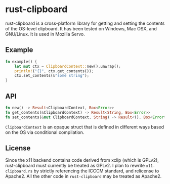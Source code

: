 # rust-clipboard
rust-clipboard is a cross-platform library for getting and setting the contents of the OS-level clipboard.
It has been tested on Windows, Mac OSX, and GNU/Linux.
It is used in Mozilla Servo.

## Example

```rust
fn example() {
    let mut ctx = ClipboardContext::new().unwrap();
    println!("{}", ctx.get_contents());
    ctx.set_contents(&"some string");
}
```

## API

```rust
fn new() -> Result<ClipboardContext, Box<Error>>
fn get_contents(&ClipboardContext) -> Result<String, Box<Error>>
fn set_contents(&mut ClipboardContext, String) -> Result<(), Box<Error>>
```

`ClipboardContext` is an opaque struct that is defined in different ways based on the OS via conditional compilation.

## License
Since the x11 backend contains code derived from xclip (which is GPLv2), rust-clipboard must currently be treated as GPLv2.
I plan to rewrite `x11-clipboard.rs` by strictly referencing the ICCCM standard, and relicense to Apache2.
All the other code in `rust-clipboard` may be treated as Apache2.
